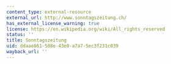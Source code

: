 ```yaml
---
content_type: external-resource
external_url: http://www.sonntagszeitung.ch/
has_external_license_warning: true
license: https://en.wikipedia.org/wiki/All_rights_reserved
status: ''
title: Sonntagszeitung
uid: ddaae861-508e-43e0-a7a7-5ec3f231c039
wayback_url: ''
---
```


